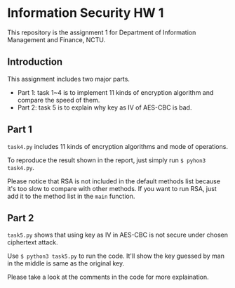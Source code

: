 # Information Security HW 1
This repository is the assignment 1 for Department of Information Management and Finance, NCTU.

## Introduction
This assignment includes two major parts. 
+ Part 1: task 1~4 is to implement 11 kinds of encryption algorithm and compare the speed of them.
+ Part 2: task 5 is to explain why key as IV of AES-CBC is bad.

## Part 1
`task4.py` includes 11 kinds of encryption algorithms and mode of operations. 

To reproduce the result shown in the report, just simply run `$ pyhon3 task4.py`.

Please notice that RSA is not included in the default methods list because it's too slow to compare with other methods. If you want to run RSA, just add it to the method list in the `main` function.

## Part 2
`task5.py` shows that using key as IV in AES-CBC is not secure under chosen ciphertext attack.

Use `$ python3 task5.py` to run the code. It'll show the key guessed by man in the middle is same as the original key.

Please take a look at the comments in the code for more explaination.